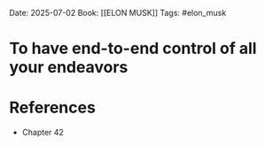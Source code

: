 Date: 2025-07-02
Book: [[ELON MUSK]]
Tags: #elon_musk 
# To have end-to-end control of all your endeavors



# References
- Chapter 42